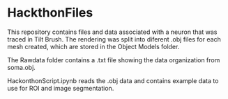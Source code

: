 # HackthonFiles
 
This repository contains files and data associated with a neuron that was traced in Tilt Brush.  The rendering was split into diferent .obj files for each mesh created, which are stored in the Object Models folder.

The Rawdata folder contains a .txt file showing the data organization from soma.obj.

HackonthonScript.ipynb reads the .obj data and contains example data to use for ROI and image segmentation.
